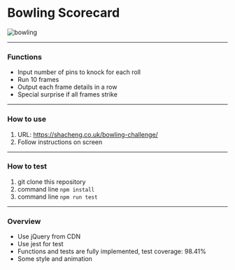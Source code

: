 # Bowling Scorecard

![bowling](https://media.giphy.com/media/l0HlW6GBSjbyFDCW4/giphy.gif)

---------
### Functions
- Input number of pins to knock for each roll
- Run 10 frames
- Output each frame details in a row
- Special surprise if all frames strike

---------
### How to use
1. URL: https://shacheng.co.uk/bowling-challenge/
2. Follow instructions on screen

---------
### How to test
1. git clone this repository
2. command line `npm install`
3. command line `npm run test`

---------
### Overview
- Use jQuery from CDN
- Use jest for test
- Functions and tests are fully implemented, test coverage: 98.41%
- Some style and animation

